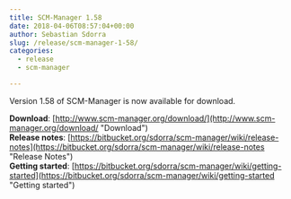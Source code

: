 ```yaml
---
title: SCM-Manager 1.58
date: 2018-04-06T08:57:04+00:00
author: Sebastian Sdorra
slug: /release/scm-manager-1-58/
categories:
  - release
  - scm-manager

---
```

Version 1.58 of SCM-Manager is now available for download.

**Download**: [http://www.scm-manager.org/download/](http://www.scm-manager.org/download/ "Download")  
**Release notes**: [https://bitbucket.org/sdorra/scm-manager/wiki/release-notes](https://bitbucket.org/sdorra/scm-manager/wiki/release-notes "Release Notes")  
**Getting started**: [https://bitbucket.org/sdorra/scm-manager/wiki/getting-started](https://bitbucket.org/sdorra/scm-manager/wiki/getting-started "Getting started")


